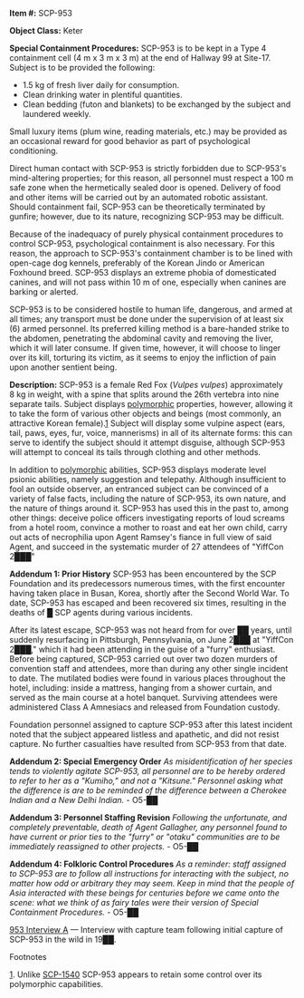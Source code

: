 **Item #:** SCP-953

**Object Class:** Keter

**Special Containment Procedures:** SCP-953 is to be kept in a Type 4 containment cell (4 m x 3 m x 3 m) at the end of Hallway 99 at Site-17. Subject is to be provided the following:

*   1.5 kg of fresh liver daily for consumption.
*   Clean drinking water in plentiful quantities.
*   Clean bedding (futon and blankets) to be exchanged by the subject and laundered weekly.

Small luxury items (plum wine, reading materials, etc.) may be provided as an occasional reward for good behavior as part of psychological conditioning.

Direct human contact with SCP-953 is strictly forbidden due to SCP-953's mind-altering properties; for this reason, all personnel must respect a 100 m safe zone when the hermetically sealed door is opened. Delivery of food and other items will be carried out by an automated robotic assistant. Should containment fail, SCP-953 can be theoretically terminated by gunfire; however, due to its nature, recognizing SCP-953 may be difficult.

Because of the inadequacy of purely physical containment procedures to control SCP-953, psychological containment is also necessary. For this reason, the approach to SCP-953's containment chamber is to be lined with open-cage dog kennels, preferably of the Korean Jindo or American Foxhound breed. SCP-953 displays an extreme phobia of domesticated canines, and will not pass within 10 m of one, especially when canines are barking or alerted.

SCP-953 is to be considered hostile to human life, dangerous, and armed at all times; any transport must be done under the supervision of at least six (6) armed personnel. Its preferred killing method is a bare-handed strike to the abdomen, penetrating the abdominal cavity and removing the liver, which it will later consume. If given time, however, it will choose to linger over its kill, torturing its victim, as it seems to enjoy the infliction of pain upon another sentient being.

**Description:** SCP-953 is a female Red Fox (_Vulpes vulpes_) approximately 8 kg in weight, with a spine that splits around the 26th vertebra into nine separate tails. Subject displays [polymorphic](/scp-2408) properties, however, allowing it to take the form of various other objects and beings (most commonly, an attractive Korean female).[1](javascript:;) Subject will display some vulpine aspect (ears, tail, paws, eyes, fur, voice, mannerisms) in all of its alternate forms: this can serve to identify the subject should it attempt disguise, although SCP-953 will attempt to conceal its tails through clothing and other methods.

In addition to [polymorphic](/scp-2750) abilities, SCP-953 displays moderate level psionic abilities, namely suggestion and telepathy. Although insufficient to fool an outside observer, an entranced subject can be convinced of a variety of false facts, including the nature of SCP-953, its own nature, and the nature of things around it. SCP-953 has used this in the past to, among other things: deceive police officers investigating reports of loud screams from a hotel room, convince a mother to roast and eat her own child, carry out acts of necrophilia upon Agent Ramsey's fiance in full view of said Agent, and succeed in the systematic murder of 27 attendees of "YiffCon 2███"

**Addendum 1: Prior History** SCP-953 has been encountered by the SCP Foundation and its predecessors numerous times, with the first encounter having taken place in Busan, Korea, shortly after the Second World War. To date, SCP-953 has escaped and been recovered six times, resulting in the deaths of █ SCP agents during various incidents.

After its latest escape, SCP-953 was not heard from for over ██ years, until suddenly resurfacing in Pittsburgh, Pennsylvania, on June 2███ at "YiffCon 2███," which it had been attending in the guise of a "furry" enthusiast. Before being captured, SCP-953 carried out over two dozen murders of convention staff and attendees, more than during any other single incident to date. The mutilated bodies were found in various places throughout the hotel, including: inside a mattress, hanging from a shower curtain, and served as the main course at a hotel banquet. Surviving attendees were administered Class A Amnesiacs and released from Foundation custody.

Foundation personnel assigned to capture SCP-953 after this latest incident noted that the subject appeared listless and apathetic, and did not resist capture. No further casualties have resulted from SCP-953 from that date.

**Addendum 2: Special Emergency Order** _As misidentification of her species tends to violently agitate SCP-953, all personnel are to be hereby ordered to refer to her as a "Kumiho," and not a "Kitsune." Personnel asking what the difference is are to be reminded of the difference between a Cherokee Indian and a New Delhi Indian._ - O5-██

**Addendum 3: Personnel Staffing Revision** _Following the unfortunate, and completely preventable, death of Agent Gallagher, any personnel found to have current or prior ties to the "furry" or "otaku" communities are to be immediately reassigned to other projects._ - O5-██

**Addendum 4: Folkloric Control Procedures** _As a reminder: staff assigned to SCP-953 are to follow all instructions for interacting with the subject, no matter how odd or arbitrary they may seem. Keep in mind that the people of Asia interacted with these beings for centuries before we came onto the scene: what we think of as fairy tales were their version of Special Containment Procedures._ - O5-██

[953 Interview A](/953-interview-a) — Interview with capture team following initial capture of SCP-953 in the wild in 19██.

Footnotes

[1](javascript:;). Unlike [SCP-1540](/scp-1540) SCP-953 appears to retain some control over its polymorphic capabilities.